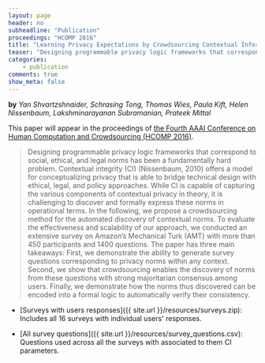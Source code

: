```yaml
---
layout: page
header: no     
subheadline: "Publication"
proceedings: "HCOMP 2016"
title: "Learning Privacy Expectations by Crowdsourcing Contextual Informational Norms"
teaser: "Designing programmable privacy logic frameworks that correspond to social, ethical, and legal norms has been a fundamentally hard problem. Contextual integrity (CI) (Nissenbaum, 2010) offers a model for conceptualizing privacy that is able to bridge technical design with ethical, legal, and policy approaches. While CI is capable of capturing the various components of contextual privacy in theory, it is challenging to discover and formally express these norms in operational terms. In the following, we propose a crowdsourcing method for the automated discovery of contextual norms. To evaluate the effectiveness and scalability of our approach, we conducted an extensive survey on Amazon’s Mechanical Turk (AMT) with more than 450 participants and 1400 questions. The paper has three main takeaways: First, we demonstrate the ability to generate survey questions corresponding to privacy norms within any context. Second, we show that crowdsourcing enables the discovery of norms from these questions with strong majoritarian consensus among users. Finally, we demonstrate how the norms thus discovered can be encoded into a formal logic to automatically verify their consistency"
categories:
    - publication  
comments: true
show_meta: false
---
```



**by** *Yan Shvartzshnaider, Schrasing Tong, Thomas Wies, Paula Kift, Helen Nissenbaum, Lakshminarayanan Subramanian, Prateek Mittal*


This paper will appear in the proceedings of [the Fourth AAAI Conference on Human Computation and Crowdsourcing (HCOMP 2016)](http://aaai.org/ocs/index.php/HCOMP/HCOMP16/paper/viewFile/14025/13648).


> Designing programmable privacy logic frameworks that correspond to social, ethical, and legal norms has been a fundamentally hard problem. Contextual integrity (CI) (Nissenbaum, 2010) offers a model for conceptualizing privacy that is able to bridge technical design with ethical, legal, and policy approaches. While CI is capable of capturing the various components of contextual privacy in theory, it is challenging to discover and formally express these norms in operational terms. In the following, we propose a crowdsourcing method for the automated discovery of contextual norms. To evaluate the effectiveness and scalability of our approach, we conducted an extensive survey on Amazon’s Mechanical Turk (AMT) with more than 450 participants and 1400 questions. The paper has three main takeaways: First, we demonstrate the ability to generate survey questions corresponding to privacy norms within any context. Second, we show that crowdsourcing enables the discovery of norms from these questions with strong majoritarian consensus among users. Finally, we demonstrate how the norms thus discovered can be encoded into a formal logic to automatically verify their consistency.


* [Surveys with users responses]({{ site.url }}/resources/surveys.zip): Includes all 16 surveys with individual users' responses.

* [All survey questions]({{ site.url }}/resources/survey_questions.csv): Questions used across all the surveys with associated to them CI parameters.


<!-- For more please follow the [link](http://www.biztechmagazine.com/article/2014/08/fog-computing-keeps-data-right-where-internet-things-needs-it) -->
